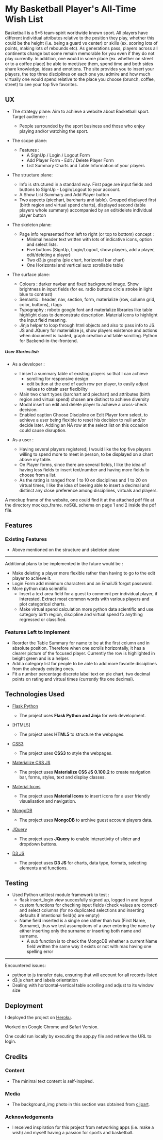 # My Basketball Player's All-Time Wish List 

Basketball is a 5*5 team-spirit worldwide known sport. All players have different individual attributes relative to the position they play, whether this could be the height 
(i.e. being a guard vs center) or skills (ex. scoring lots of points, making lots of rebounds etc). As generations pass, players across all continents change but some remain memorable for you even if
they do not play currently. In addition, one would in some place (ex. whether on street or to a coffee place) be able to meet/see them, spend time and both sides share knowledge, ideas 
and emotions. The site provides you to insert your players, the top three disciplines on each one you admire and how much virtually one would spend relative to the place you choose
(brunch, coffee, street) to see your top five favorites.        

## UX

- The strategy plane: Aim to achieve a website about Basketball sport.
  Target audience :
  - People surrounded by the sport business and those who enjoy playing and/or watching the sport.

- The scope plane: 
  - Features :
    - A SignUp / Login / Logout Form
    - Add Player Form - Edit / Delete Player Form
    - List Summary Charts and Table Information of your players

- The structure plane: 
  - Info is structured in a standard way. First page are input fields and buttons to SignUp - Login/Logout to your account.
  - A Show List Summary and Add Player button
  - Two aspects (piechart, barcharts and table). Grouped displayed first (birth region and virtual spend charts), displayed second (table players whole summary) accompanied by an
    edit/delete individual player button

- The skeleton plane: 
  - Page info represented from left to right (or top to bottom) concept :
    - Minimal header text written with lots of indicative icons, option and select lists.  
    - Five buttons (SignUp, Login/Logout, show players, add a player, edit/deleting a player)
    - Two d3.js graphs (pie chart, horizontal bar chart)
    - One Horizontal and vertical auto scrollable table

- The surface plane: 
  - Colours : darker navbar and fixed background image. Show brightness in input fields (for ex. radio buttons circle stroke in light blue to contrast) 
  - Semantic : header, nav, section, form, materialize (row, column grid, color, buttons), i tags
  - Typography : roboto google font and materialize libraries like table highlight class to demonstrate description. Material icons to highlight the input field meaning.
  - Jinja helper to loop through html objects and also to pass info to JS. JS and JQuery for materialize js, show players existence and actions when document is loaded, 
    graph creation and table scrolling. Python for Backend-in-the-frontend.   

##### User Stories list:

- As a developer :
  - I insert a summary table of existing players so that I can achieve
    - scrolling for responsive design
    - edit button at the end of each row per player, to easily adjust values to obtain user flexibility
  - Main two chart types (barchart and piechart) and attributes (birth region and virtual spend) chosen are distinct to achieve diversity  
  - Modal insert on edit and delete player to achieve a cross-check decision.
  - Enabled caption Choose Discipline on Edit Player form select, to achieve a user being flexible to reset his decision to null and/or decide later. 
    Adding an NA row at the select list on this occasion could cause disruption.   

- As a user : 
  - Having several players registered, I would like the top five players willing to spend more to meet in person, to be displayed on a chart above my table.
  - On Player forms, since there are several fields, I like the idea of having less fields to insert text/number and having more fields to choose from a list.
  - As the rating is ranged from 1 to 10 on disciplines and 1 to 20 on virtual times, I like the idea of beeing able to insert a decimal and distinct
    any close preference among disciplines, virtuals and players. 

A mockup frame of the website, one could find it at the attached pdf file at the directory mockup_frame. noSQL schema on page 1 and 2 inside the pdf file.

## Features


### Existing Features

- Above mentioned on the structure and skeleton plane

---

Additional plans to be implemented in the future would be :

- Make deleting a player more flexible rather than having to go to the edit player to achieve it.
- Login Form add minimum characters and an EmailJS forgot password.
- More python data scientific
  - Insert a text area field for a guest to comment per individual player, if interested. Extract most common words with various players and plot categorical charts. 
  - Make virtual spend calculation more python data scientific and use category birth region, discipline and virtual spend fo anything regressed or classified.

### Features Left to Implement

- Reorder the Table Summary for name to be at the first column and in absolute position. Therefore when one scrolls horizontally, it has a clearer picture of
  the focused player. Currently the row is highlighted in beight green and is a helper.
- Add a category list for people to be able to add more favorite disciplines from the already existing ones.
- Fit a number percentage discrete label text on pie chart, two decimal points on rating and virtual times (currently fits one decimal).

## Technologies Used

- [Flask Python](http://flask.pocoo.org/)
    - The project uses **Flask Python and Jinja** for web development.

- [HTML5]
    - The project uses **HTML5** to structure the webpages.

- [CSS3](https://github.com/feddieminas/project_om/blob/master/assets/css/style.css)
    - The project uses **CSS3** to style the webpages.

- [Materialize CSS JS](http://archives.materializecss.com/0.100.2/)
    - The project uses **Materialize CSS JS 0.100.2** to create navigation bar, forms, styles, text and display classes.
    
- [Material Icons](https://material.io/tools/icons/?style=baseline)
    - The project uses **Material Icons** to insert icons for a user friendly visualisation and navigation. 

- [MongoDB](https://mlab.com/)
    - The project uses **MongoDB** to archive guest account players data.

- [JQuery](https://jquery.com)
    - The project uses **JQuery** to enable interactivity of slider and dropdown buttons.

- [D3 JS](https://cdnjs.com/libraries/d3)
    - The project uses **D3 JS** for charts, data type, formats, selecting elements and functions. 


## Testing

- Used Python unittest module framework to test :
  - flask insert_login view succesfully signed up, logged in and logout
  - custom functions for checking input fields (check values are correct) and select columns (for no duplicated selections and inserting defaults if intentional field(s) are empty)
  - Name field inserted is a single one rather than two (First Name, Surname), thus we test assumptions of a user entering the name by either inserting only the surname or inserting both name and surname.
    - A sub function is to check the MongoDB whether a current Name field written the same way it exists or not with max having one spelling error 

----

Encountered issues:

- python to js transfer data, ensuring that will account for all records listed
- d3.js chart and labels orientation
- Dealing with horizontal-vertical table scrolling and adjust to its window size

## Deployment

I deployed the project on [Heroku](https://basketball-players-favs.herokuapp.com/).

Worked on Google Chrome and Safari Version.

One could run locally by executing the app.py file and retrieve the URL to login. 

## Credits


### Content

- The minimal text content is self-inspired.

### Media

- The background_img photo in this section was obtained from [clipart](https://www.clipart.email/clipart/sunset-silhouette-basketball-105479.html).

### Acknowledgements

- I received inspiration for this project from networking apps (i.e. make a wish) and myself having a passion for sports and basketball.